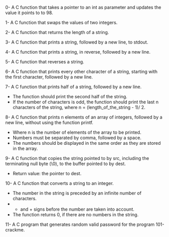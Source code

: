 0- A C function that takes a pointer to an int as parameter and updates the value it points to to 98.

1- A C function that swaps the values of two integers.

2- A C function that returns the length of a string.

3- A C function that prints a string, followed by a new line, to stdout.

4- A C function that prints a string, in reverse, followed by a new line.

5- A C function that reverses a string.

6- A C function that prints every other character of a string, starting with the first character, followed by a new line.

7- A C function that prints half of a string, followed by a new line.
   - The function should print the second half of the string.
   - If the number of characters is odd, the function should print the last n characters of the string, where n = (length_of_the_string - 1)/ 2.

8- A C function that prints n elements of an array of integers, followed by a new line, without using the function printf.
   - Where n is the number of elements of the array to be printed.
   - Numbers must be separated by comma, followed by a space.
   - The numbers should be displayed in the same order as they are stored in the array.

9- A C function that copies the string pointed to by src, including the terminating null byte (\0), to the buffer pointed to by dest.
   - Return value: the pointer to dest.

10- A C function that converts a string to an integer.
   - The number in the string is preceded by an infinite number of characters.
   - - and + signs before the number are taken into account.
   - The function returns 0, if there are no numbers in the string.

11- A C program that generates random valid password for the program 101-crackme.
